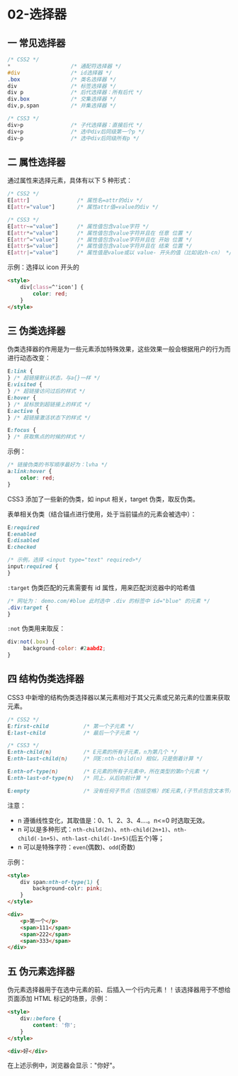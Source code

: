# 02-选择器

## 一 常见选择器

```css
/* CSS2 */
*                   /* 通配符选择器 */
#div                /* id选择器 */
.box                /* 类名选择器 */
div                 /* 标签选择器 */
div p               /* 后代选择器：所有后代 */
div.box             /* 交集选择器 */
div,p,span          /* 并集选择器 */

/* CSS3 */
div>p               /* 子代选择器：直接后代 */
div+p               /* 选中div后同级第一个p */
div~p               /* 选中div后同级所有p */
```

## 二 属性选择器

通过属性来选择元素，具体有以下 5 种形式：

```css
/* CSS2 */
E[attr]               /* 属性名=attr的div */
E[attr="value"]       /* 属性attr值=value的div */

/* CSS3 */
E[attr~="value"]      /* 属性值包含value字符 */
E[attr*="value"]      /* 属性值包含value字符并且在 任意 位置 */
E[attr^="value"]      /* 属性值包含value字符并且在 开始 位置 */
E[attr$="value"]      /* 属性值包含value字符并且在 结束 位置 */
E[attr|="value"]      /* 属性值是value或以 value- 开头的值（比如说zh-cn） */
```

示例：选择以 icon 开头的

```html
<style>
    div[class=^'icon'] {
        color: red;
    }
</style>
```

## 三 伪类选择器

伪类选择器的作用是为一些元素添加特殊效果，这些效果一般会根据用户的行为而进行动态改变：

```css
E:link {
} /* 超链接默认状态，与a{}一样 */
E:visited {
} /* 超链接访问过后的样式 */
E:hover {
} /* 鼠标放到超链接上的样式 */
E:active {
} /* 超链接激活状态下的样式 */

E:focus {
} /* 获取焦点的时候的样式 */
```

示例：

```css
/* 链接伪类的书写顺序最好为：lvha */
a:link:hover {
    color: red;
}
```

CSS3 添加了一些新的伪类，如 input 相关，target 伪类，取反伪类。

表单相关伪类（结合锚点进行使用，处于当前锚点的元素会被选中）：

```css
E:required
E:enabled
E:disabled
E:checked

/* 示例，选择 <input type="text" required>*/
input:required {
}
```

`:target` 伪类匹配的元素需要有 id 属性，用来匹配浏览器中的哈希值

```css
/* 网址为： demo.com/#blue 此时选中 .div 的标签中 id="blue" 的元素 */
.div:target {
}
```

`:not` 伪类用来取反：

```js
div:not(.box) {
     background-color: #2aabd2;
}
```

## 四 结构伪类选择器

CSS3 中新增的结构伪类选择器以某元素相对于其父元素或兄弟元素的位置来获取元素。

```css
/* CSS2 */
E:first-child           /* 第一个子元素 */
E:last-child            /* 最后一个子元素 */

/* CSS3 */
E:nth-child(n)          /* E元素的所有子元素，n为第几个 */
E:nth-last-child(n)     /* 同E:nth-child(n) 相似，只是倒着计算 */

E:nth-of-type(n)        /* E元素的所有子元素中，所在类型的第n个元素 */
E:nth-last-of-type(n)   /* 同上，从后向前计算 */

E:empty                 /* 没有任何子节点（包括空格）的E元素,(子节点包含文本节点) */
```

注意：

-   n 遵循线性变化，其取值是：0、1、2、3、4....。n<=0 时选取无效。
-   n 可以是多种形式：`nth-child(2n)`、`nth-child(2n+1)`、`nth-child(-1n+5)`、`nth-last-child(-1n+5)`(后五个)等；
-   n 可以是特殊字符：`even`(偶数)、`odd`(奇数)

示例：

```html
<style>
    div span:nth-of-type(1) {
        background-colr: pink;
    }
</style>

<div>
    <p>第一个</p>
    <span>111</span>
    <span>222</span>
    <span>333</span>
</div>
```

## 五 伪元素选择器

伪元素选择器用于在选中元素的前、后插入一个行内元素！！该选择器用于不想给页面添加 HTML 标记的场景，示例：

```html
<style>
    div::before {
        content: '你';
    }
</style>

<div>好</div>
```

在上述示例中，浏览器会显示："你好"。
